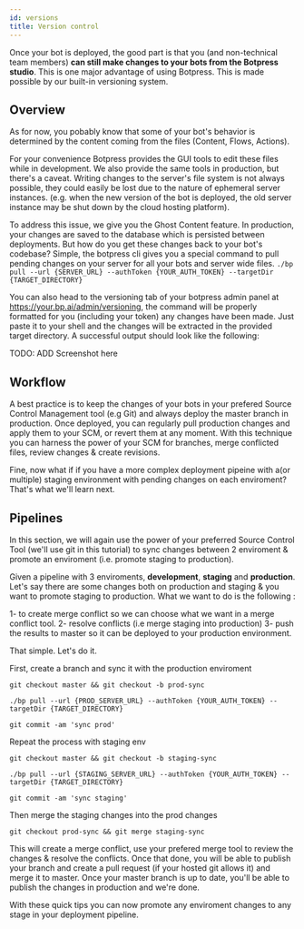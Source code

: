 ```yaml
---
id: versions
title: Version control
---
```


Once your bot is deployed, the good part is that you (and non-technical team members) **can still make changes to your bots from the Botpress studio**. This is one major advantage of using Botpress. This is made possible by our built-in versioning system.

## Overview

As for now, you pobably know that some of your bot's behavior is determined by the content coming from the files (Content, Flows, Actions).

For your convenience Botpress provides the GUI tools to edit these files while in development. We also provide the same tools in production, but there's a caveat. Writing changes to the server's file system is not always possible, they could easily be lost due to the nature of ephemeral server instances. (e.g. when the new version of the bot is deployed, the old server instance may be shut down by the cloud hosting platform).

To address this issue, we give you the Ghost Content feature. In production, your changes are saved to the database which is persisted between deployments. But how do you get these changes back to your bot's codebase? Simple, the botpress cli gives you a special command to pull pending changes on your server for all your bots and server wide files. `./bp pull --url {SERVER_URL} --authToken {YOUR_AUTH_TOKEN} --targetDir {TARGET_DIRECTORY}`

You can also head to the versioning tab of your botpress admin panel at https://your.bp.ai/admin/versioning, the command will be properly formatted for you (including your token) any changes have been made. Just paste it to your shell and the changes will be extracted in the provided target directory. A successful output should look like the following: 

TODO: ADD Screenshot here

## Workflow

A best practice is to keep the changes of your bots in your prefered Source Control Management tool (e.g Git) and always deploy the master branch in production. Once deployed, you can regularly pull production changes and apply them to your SCM, or revert them at any moment. With this technique you can harness the power of your SCM for branches, merge conflicted files, review changes & create revisions.

Fine, now what if if you have a more complex deployment pipeine with a(or multiple) staging environment with pending changes on each enviroment? That's what we'll learn next.

## Pipelines

In this section, we will again use the power of your preferred Source Control Tool (we'll use git in this tutorial) to sync changes between 2 enviroment & promote an enviroment (i.e. promote staging to production).

Given a pipeline with 3 enviroments, **development**, **staging** and **production**. Let's say there are some changes both on production and staging & you want to promote staging to production. What we want to do is the following : 

1- to create merge conflict so we can choose what we want in a merge conflict tool. 
2- resolve conflicts (i.e merge staging into production)
3- push the results to master so it can be deployed to your production environment.

That simple. Let's do it.

First, create a branch and sync it with the production enviroment

`git checkout master && git checkout -b prod-sync`

`./bp pull --url {PROD_SERVER_URL} --authToken {YOUR_AUTH_TOKEN} --targetDir {TARGET_DIRECTORY}`

`git commit -am 'sync prod'`

Repeat the process with staging env

`git checkout master && git checkout -b staging-sync`

`./bp pull --url {STAGING_SERVER_URL} --authToken {YOUR_AUTH_TOKEN} --targetDir {TARGET_DIRECTORY}`

`git commit -am 'sync staging'`

Then merge the staging changes into the prod changes

`git checkout prod-sync && git merge staging-sync`

This will create a merge conflict, use your prefered merge tool to review the changes & resolve the conflicts. Once that done, you will be able to publish your branch and create a pull request (if your hosted git allows it) and merge it to master. Once your master branch is up to date, you'll be able to publish the changes in production and we're done.

With these quick tips you can now promote any enviroment changes to any stage in your deployment pipeline.